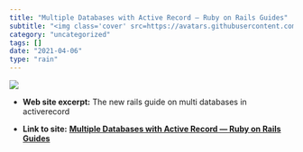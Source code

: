 ```yaml
---
title: "Multiple Databases with Active Record — Ruby on Rails Guides"
subtitle: "<img class='cover' src=https://avatars.githubusercontent.com/u/4223>"
category: "uncategorized"
tags: []
date: "2021-04-06"
type: "rain"
---
```

<img class="cover" src=https://avatars.githubusercontent.com/u/4223>



* **Web site excerpt:** The new rails guide on multi databases in activerecord

* **Link to site:** **[Multiple Databases with Active Record — Ruby on Rails Guides](https://edgeguides.rubyonrails.org/active_record_multiple_databases.html)**